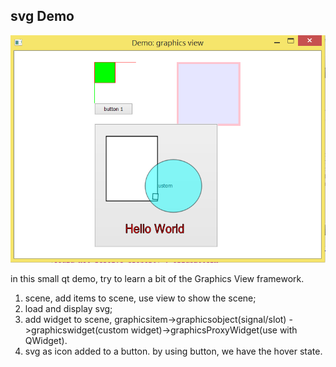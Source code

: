 
svg Demo 
---- 

![Screen Shot](svgDemo_sceenShot.PNG "output") 

in this small qt demo, try to learn a bit of the Graphics View framework.
1. scene, add items to scene, use view to show the scene;
2. load and display svg;
3. add widget to scene, graphicsitem->graphicsobject(signal/slot)
   ->graphicswidget(custom widget)->graphicsProxyWidget(use with QWidget).
4. svg as icon added to a button. by using button, we have the hover state.
